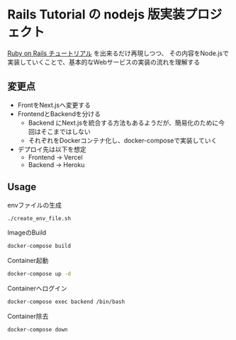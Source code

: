 # Rails Tutorial の nodejs 版実装プロジェクト

[Ruby on Rails チュートリアル](https://railstutorial.jp/chapters/beginning?version=5.1#cha-beginning) を出来るだけ再現しつつ、
その内容をNode.jsで実装していくことで、基本的なWebサービスの実装の流れを理解する

## 変更点

- FrontをNext.jsへ変更する
- FrontendとBackendを分ける
    - Backend にNext.jsを統合する方法もあるようだが、簡易化のために今回はそこまではしない
    - それぞれをDockerコンテナ化し、docker-composeで実装していく
- デプロイ先は以下を想定
    - Frontend → Vercel
    - Backend → Heroku

## Usage

envファイルの生成
```bash
./create_env_file.sh
```

ImageのBuild
```bash
docker-compose build
```

Container起動
```bash
docker-compose up -d
```

Containerへログイン
```bash
docker-compose exec backend /bin/bash
```

Container除去
```bash
docker-compose down
```
